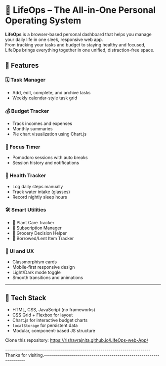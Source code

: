 # 🌟 LifeOps – The All-in-One Personal Operating System

**LifeOps** is a browser-based personal dashboard that helps you manage your daily life in one sleek, responsive web app.  
From tracking your tasks and budget to staying healthy and focused, LifeOps brings everything together in one unified, distraction-free space.



## 📌 Features

### 🗓️ Task Manager
- Add, edit, complete, and archive tasks
- Weekly calendar-style task grid

### 💰 Budget Tracker
- Track incomes and expenses
- Monthly summaries
- Pie chart visualization using Chart.js

### 🧘 Focus Timer
- Pomodoro sessions with auto breaks
- Session history and notifications

### 🏃 Health Tracker
- Log daily steps manually
- Track water intake (glasses)
- Record nightly sleep hours

### 🛠️ Smart Utilities
- 🌱 Plant Care Tracker
- 🧾 Subscription Manager
- 🛒 Grocery Decision Helper
- 🔁 Borrowed/Lent Item Tracker

### 🎨 UI and UX
- Glassmorphism cards
- Mobile-first responsive design
- Light/Dark mode toggle
- Smooth transitions and animations

---

## 🧠 Tech Stack

- HTML, CSS, JavaScript (no frameworks)
- CSS Grid + Flexbox for layout
- Chart.js for interactive budget charts
- `localStorage` for persistent data
- Modular, component-based JS structure

Clone this repository: https://rishavrajnita.github.io/LifeOps-web-App/

-------------------------------------------------------------------------Thanks for visiting.--------------------------------------------------------------------

